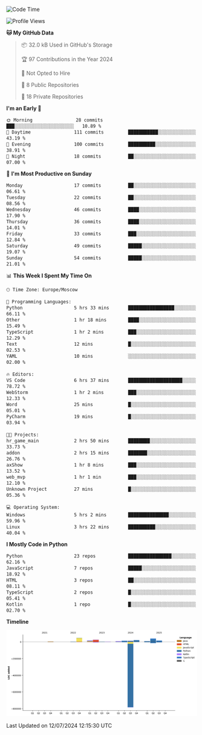 <!--START_SECTION:waka-->
![Code Time](http://img.shields.io/badge/Code%20Time-400%20hrs%2047%20mins-blue)

![Profile Views](http://img.shields.io/badge/Profile%20Views-0-blue)

**🐱 My GitHub Data** 

> 📦 32.0 kB Used in GitHub's Storage 
 > 
> 🏆 97 Contributions in the Year 2024
 > 
> 🚫 Not Opted to Hire
 > 
> 📜 8 Public Repositories 
 > 
> 🔑 18 Private Repositories 
 > 
**I'm an Early 🐤** 

```text
🌞 Morning                28 commits          ███░░░░░░░░░░░░░░░░░░░░░░   10.89 % 
🌆 Daytime                111 commits         ███████████░░░░░░░░░░░░░░   43.19 % 
🌃 Evening                100 commits         ██████████░░░░░░░░░░░░░░░   38.91 % 
🌙 Night                  18 commits          ██░░░░░░░░░░░░░░░░░░░░░░░   07.00 % 
```
📅 **I'm Most Productive on Sunday** 

```text
Monday                   17 commits          ██░░░░░░░░░░░░░░░░░░░░░░░   06.61 % 
Tuesday                  22 commits          ██░░░░░░░░░░░░░░░░░░░░░░░   08.56 % 
Wednesday                46 commits          ████░░░░░░░░░░░░░░░░░░░░░   17.90 % 
Thursday                 36 commits          ████░░░░░░░░░░░░░░░░░░░░░   14.01 % 
Friday                   33 commits          ███░░░░░░░░░░░░░░░░░░░░░░   12.84 % 
Saturday                 49 commits          █████░░░░░░░░░░░░░░░░░░░░   19.07 % 
Sunday                   54 commits          █████░░░░░░░░░░░░░░░░░░░░   21.01 % 
```


📊 **This Week I Spent My Time On** 

```text
🕑︎ Time Zone: Europe/Moscow

💬 Programming Languages: 
Python                   5 hrs 33 mins       █████████████████░░░░░░░░   66.11 % 
Other                    1 hr 18 mins        ████░░░░░░░░░░░░░░░░░░░░░   15.49 % 
TypeScript               1 hr 2 mins         ███░░░░░░░░░░░░░░░░░░░░░░   12.29 % 
Text                     12 mins             █░░░░░░░░░░░░░░░░░░░░░░░░   02.53 % 
YAML                     10 mins             ░░░░░░░░░░░░░░░░░░░░░░░░░   02.00 % 

🔥 Editors: 
VS Code                  6 hrs 37 mins       ████████████████████░░░░░   78.72 % 
WebStorm                 1 hr 2 mins         ███░░░░░░░░░░░░░░░░░░░░░░   12.33 % 
Word                     25 mins             █░░░░░░░░░░░░░░░░░░░░░░░░   05.01 % 
PyCharm                  19 mins             █░░░░░░░░░░░░░░░░░░░░░░░░   03.94 % 

🐱‍💻 Projects: 
hr_game_main             2 hrs 50 mins       ████████░░░░░░░░░░░░░░░░░   33.73 % 
addon                    2 hrs 15 mins       ███████░░░░░░░░░░░░░░░░░░   26.76 % 
axShow                   1 hr 8 mins         ███░░░░░░░░░░░░░░░░░░░░░░   13.52 % 
web_mvp                  1 hr 1 min          ███░░░░░░░░░░░░░░░░░░░░░░   12.10 % 
Unknown Project          27 mins             █░░░░░░░░░░░░░░░░░░░░░░░░   05.36 % 

💻 Operating System: 
Windows                  5 hrs 2 mins        ███████████████░░░░░░░░░░   59.96 % 
Linux                    3 hrs 22 mins       ██████████░░░░░░░░░░░░░░░   40.04 % 
```

**I Mostly Code in Python** 

```text
Python                   23 repos            ████████████████░░░░░░░░░   62.16 % 
JavaScript               7 repos             █████░░░░░░░░░░░░░░░░░░░░   18.92 % 
HTML                     3 repos             ██░░░░░░░░░░░░░░░░░░░░░░░   08.11 % 
TypeScript               2 repos             █░░░░░░░░░░░░░░░░░░░░░░░░   05.41 % 
Kotlin                   1 repo              █░░░░░░░░░░░░░░░░░░░░░░░░   02.70 % 
```



**Timeline**

![Lines of Code chart](https://raw.githubusercontent.com/adlemx/adlemx/main/assets/bar_graph.png)


 Last Updated on 12/07/2024 12:15:30 UTC
<!--END_SECTION:waka-->
